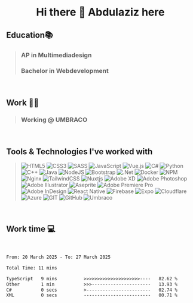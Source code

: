 <h1 style="text-align:center">Hi there 👋 Abdulaziz here</h1>  

<h2>Education📚</h2>

> <h3>AP in Multimediadesign</h3>
> <h3>Bachelor in Webdevelopment</h3>

<br/>

<h2>Work 👨‍💻</h2>

> <h3>Working @ UMBRACO</h3>

<br/>

<h2>Tools & Technologies I've worked with</h2>

> ![HTML5](https://img.shields.io/badge/html5-%23E34F26.svg?style=for-the-badge&logo=html5&logoColor=white)
> ![CSS3](https://img.shields.io/badge/css3-%231572B6.svg?style=for-the-badge&logo=css3&logoColor=white)
> ![SASS](https://img.shields.io/badge/SASS-hotpink.svg?style=for-the-badge&logo=SASS&logoColor=white)
> ![JavaScript](https://img.shields.io/badge/javascript-%23323330.svg?style=for-the-badge&logo=javascript&logoColor=%23F7DF1E)
> ![Vue.js](https://img.shields.io/badge/vuejs-%2335495e.svg?style=for-the-badge&logo=vuedotjs&logoColor=%234FC08D)
> ![C#](https://img.shields.io/badge/c%23-%23239120.svg?style=for-the-badge&logo=c-sharp&logoColor=white)
> ![Python](https://img.shields.io/badge/python-3670A0?style=for-the-badge&logo=python&logoColor=ffdd54)
> ![C++](https://img.shields.io/badge/c++-%2300599C.svg?style=for-the-badge&logo=c%2B%2B&logoColor=white)
> ![Java](https://img.shields.io/badge/java-%23ED8B00.svg?style=for-the-badge&logo=java&logoColor=white)
> ![NodeJS](https://img.shields.io/badge/node.js-6DA55F?style=for-the-badge&logo=node.js&logoColor=white)
> ![Bootstrap](https://img.shields.io/badge/bootstrap-%23563D7C.svg?style=for-the-badge&logo=bootstrap&logoColor=white)
> ![.Net](https://img.shields.io/badge/.NET-5C2D91?style=for-the-badge&logo=.net&logoColor=white)
> ![Docker](https://img.shields.io/badge/docker-%230db7ed.svg?style=for-the-badge&logo=docker&logoColor=white)
> ![NPM](https://img.shields.io/badge/NPM-%23000000.svg?style=for-the-badge&logo=npm&logoColor=white)
> ![Nginx](https://img.shields.io/badge/nginx-%23009639.svg?style=for-the-badge&logo=nginx&logoColor=white)
> ![TailwindCSS](https://img.shields.io/badge/tailwindcss-%2338B2AC.svg?style=for-the-badge&logo=tailwind-css&logoColor=white)
> ![Nuxtjs](https://img.shields.io/badge/Nuxt-002E3B?style=for-the-badge&logo=nuxtdotjs&logoColor=#00DC82)
> ![Adobe XD](https://img.shields.io/badge/Adobe%20XD-470137?style=for-the-badge&logo=Adobe%20XD&logoColor=#FF61F6)
> ![Adobe Photoshop](https://img.shields.io/badge/adobe%20photoshop-%2331A8FF.svg?style=for-the-badge&logo=adobe%20photoshop&logoColor=white)
> ![Adobe Illustrator](https://img.shields.io/badge/adobe%20illustrator-%23FF9A00.svg?style=for-the-badge&logo=adobe%20illustrator&logoColor=white)
> ![Aseprite](https://img.shields.io/badge/Aseprite-FFFFFF?style=for-the-badge&logo=Aseprite&logoColor=#7D929E)
> ![Adobe Premiere Pro](https://img.shields.io/badge/Adobe%20Premiere%20Pro-9999FF.svg?style=for-the-badge&logo=Adobe%20Premiere%20Pro&logoColor=white)
> ![Adobe InDesign](https://img.shields.io/badge/Adobe%20InDesign-49021F?style=for-the-badge&logo=adobeindesign&logoColor=white)
> ![React Native](https://img.shields.io/badge/react_native-%2320232a.svg?style=for-the-badge&logo=react&logoColor=%2361DAFB)
> ![Firebase](https://img.shields.io/badge/firebase-%23039BE5.svg?style=for-the-badge&logo=firebase)
> ![Expo](https://img.shields.io/badge/expo-1C1E24?style=for-the-badge&logo=expo&logoColor=#D04A37)
> ![Cloudflare](https://img.shields.io/badge/Cloudflare-F38020?style=for-the-badge&logo=Cloudflare&logoColor=white)
> ![Azure](https://img.shields.io/badge/microsoft%20azure-0089D6?style=for-the-badge&logo=microsoft-azure&logoColor=white)
> ![GIT](https://img.shields.io/badge/GIT-E44C30?style=for-the-badge&logo=git&logoColor=white)
> ![GitHub](https://img.shields.io/badge/GitHub-100000?style=for-the-badge&logo=github&logoColor=white)
> ![Umbraco](https://img.shields.io/badge/Umbraco-3544B1?style=for-the-badge&logo=Umbraco&logoColor=F5C1BC)

<br>
<h2>Work time 💻</h2>
<br/>

<!--START_SECTION:waka-->

```txt
From: 20 March 2025 - To: 27 March 2025

Total Time: 11 mins

TypeScript   9 mins          >>>>>>>>>>>>>>>>>>>>>----   82.62 %
Other        1 min           >>>----------------------   13.93 %
C#           0 secs          >------------------------   02.74 %
XML          0 secs          -------------------------   00.71 %
```

<!--END_SECTION:waka-->

          

